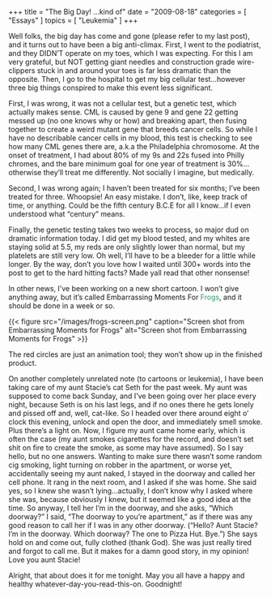 +++
title = "The Big Day! …kind of"
date = "2009-08-18"
categories = [ "Essays" ]
topics = [ "Leukemia" ]
+++

Well folks, the big day has come and gone (please refer to my last post), and it turns out to have been a big anti-climax. First, I went to the podiatrist, and they DIDN&#8217;T operate on my toes, which I was expecting. For this I am very grateful, but NOT getting giant needles and construction grade wire-clippers stuck in and around your toes is far less dramatic than the opposite. Then, I go to the hospital to get my big cellular test&#8230;however three big things conspired to make this event less significant.

First, I was wrong, it was not a cellular test, but a genetic test, which actually makes sense. CML is caused by gene 9 and gene 22 getting messed up (no one knows why or how) and breaking apart, then fusing together to create a weird mutant gene that breeds cancer cells. So while I have no describable cancer cells in my blood, this test is checking to see how many CML genes there are, a.k.a the Philadelphia chromosome. At the onset of treatment, I had about 80% of my 9s and 22s fused into Philly chromes, and the bare minimum goal for one year of treatment is 30%&#8230;otherwise they&#8217;ll treat me differently. Not socially I imagine, but medically.

Second, I was wrong again; I haven&#8217;t been treated for six months; I&#8217;ve been treated for three. Whoopsie! An easy mistake. I don&#8217;t, like, keep track of time, or anything. Could be the fifth century B.C.E for all I know&#8230;if I even understood what &#8220;century&#8221; means.

Finally, the genetic testing takes two weeks to process, so major dud on dramatic information today. I did get my blood tested, and my whites are staying solid at 5.5, my reds are only slightly lower than normal, but my platelets are still very low. Oh well, I&#8217;ll have to be a bleeder for a little while longer. By the way, don&#8217;t you love how I waited until 300+ words into the post to get to the hard hitting facts? Made yall read that other nonsense!

In other news, I&#8217;ve been working on a new short cartoon. I won&#8217;t give anything away, but it&#8217;s called Embarrassing Moments For <span style="color:#339966;">Frogs</span>, and it should be done in a week or so.

{{< figure src="/images/frogs-screen.png" caption="Screen shot from Embarrassing Moments for Frogs" alt="Screen shot from Embarrassing Moments for Frogs" >}}

The red circles are just an animation tool; they won&#8217;t show up in the finished product.

On another completely unrelated note (to cartoons or leukemia), I have been taking care of my aunt Stacie&#8217;s cat Seth for the past week. My aunt was supposed to come back Sunday, and I&#8217;ve been going over her place every night, because Seth is on his last legs, and if no ones there he gets lonely and pissed off and, well, cat-like. So I headed over there around eight o&#8217; clock this evening, unlock and open the door, and immediately smell smoke. Plus there&#8217;s a light on. Now, I figure my aunt came home early, which is often the case (my aunt smokes cigarettes for the record, and doesn&#8217;t set shit on fire to create the smoke, as some may have assumed). So I say hello, but no one answers. Wanting to make sure there wasn&#8217;t some random cig smoking, light turning on robber in the apartment, or worse yet, accidentally seeing my aunt naked, I stayed in the doorway and called her cell phone. It rang in the next room, and I asked if she was home. She said yes, so I knew she wasn&#8217;t lying&#8230;actually, I don&#8217;t know why I asked where she was, because obviously I knew, but it seemed like a good idea at the time. So anyway, I tell her I&#8217;m in the doorway, and she asks, &#8220;Which doorway?&#8221; I said, &#8220;The doorway to you&#8217;re apartment,&#8221; as if there was any good reason to call her if I was in any other doorway. (&#8220;Hello? Aunt Stacie? I&#8217;m in the doorway. Which doorway? The one to Pizza Hut. Bye.&#8221;) She says hold on and come out, fully clothed (thank God). She was just really tired and forgot to call me. But it makes for a damn good story, in my opinion! Love you aunt Stacie!

Alright, that about does it for me tonight. May you all have a happy and healthy whatever-day-you-read-this-on. Goodnight!
